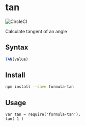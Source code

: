# tan

![CircleCI](https://circleci.com/gh/FormulaPages/tan.svg?style=shield&circle-token=:circle-token)

Calculate tangent of an angle 

## Syntax

```js
TAN(value)
```

## Install

```sh
npm install --save formula-tan
```

## Usage

```
var tan = require('formula-tan');
tan( 1 )
```
